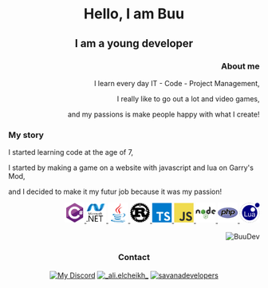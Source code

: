 <h1 align="center">Hello, I am Buu</h1>
<h2 align="center">I am a young developer</h2>
<h3 align="right">About me</h3>
<p align="right">I learn every day IT - Code - Project Management,</p>
<p align="right">I really like to go out a lot and video games,</p>
<p align="right">and my passions is make people happy with what I create!</p>

<h3 align="left">My story</h3>
<p align="left">I started learning code at the age of 7,</p>
<p align="left">I started by making a game on a website with javascript and lua on Garry's Mod,</p>
<p align="left">and I decided to make it my futur job because it was my passion!</p>


<p align="right"> <a href="https://www.w3schools.com/cs/" target="_blank" rel="noreferrer"> <img src="https://raw.githubusercontent.com/devicons/devicon/master/icons/csharp/csharp-original.svg" alt="csharp" width="40" height="40"/> </a> <a href="https://dotnet.microsoft.com/" target="_blank" rel="noreferrer"> <img src="https://raw.githubusercontent.com/devicons/devicon/master/icons/dot-net/dot-net-original-wordmark.svg" alt="dotnet" width="40" height="40"/> </a> <a href="https://www.java.com" target="_blank" rel="noreferrer"> <img src="https://raw.githubusercontent.com/devicons/devicon/master/icons/java/java-original.svg" alt="java" width="40" height="40"/> </a> <a href="https://www.rust-lang.org" target="_blank" rel="noreferrer"> <img src="https://raw.githubusercontent.com/devicons/devicon/master/icons/rust/rust-original.svg" alt="rust" width="40" height="40"/> </a> <a href="https://www.typescriptlang.org" target="_blank" rel="noreferrer"> <img src="https://raw.githubusercontent.com/devicons/devicon/master/icons/typescript/typescript-original.svg" alt="TypeScript" width="40" height="40"/> </a> <a href="https://developer.mozilla.org/en-US/docs/Web/JavaScript" target="_blank" rel="noreferrer"> <img src="https://raw.githubusercontent.com/devicons/devicon/master/icons/javascript/javascript-original.svg" alt="javascript" width="40" height="40"/> </a> <a href="https://nodejs.org" target="_blank" rel="noreferrer"> <img src="https://raw.githubusercontent.com/devicons/devicon/master/icons/nodejs/nodejs-original-wordmark.svg" alt="nodejs" width="40" height="40"/> </a> <a href="https://www.php.net" target="_blank" rel="noreferrer"> <img src="https://raw.githubusercontent.com/devicons/devicon/master/icons/php/php-original.svg" alt="php" width="40" height="40"/> </a>  <a href="https://www.lua.org" target="_blank" rel="noreferrer"> <img src="https://raw.githubusercontent.com/devicons/devicon/master/icons/lua/lua-original.svg" alt="java" width="40" height="40"/> </a> </p>
<p align="right">&nbsp;<img align="center" src="https://github-readme-stats.vercel.app/api?username=BuuDevOff&show_icons=true&locale=fr" alt="BuuDev" /></p>

<h3 align="center">Contact</h3>
<div align="center">
  <a href="https://discord.gg/kayofr" target="blank"><img align="center" src="https://raw.githubusercontent.com/rahuldkjain/github-profile-readme-generator/master/src/images/icons/Social/discord.svg" alt="My Discord" height="30" width="40" /></a>
<a href="https://instagram.com/_ali.elcheikh__" target="blank"><img align="center" src="https://raw.githubusercontent.com/rahuldkjain/github-profile-readme-generator/master/src/images/icons/Social/instagram.svg" alt="_ali.elcheikh_" height="30" width="40" /></a> <a href="https://www.youtube.com/@BuuDevOff" target="blank"><img align="center" src="https://raw.githubusercontent.com/rahuldkjain/github-profile-readme-generator/master/src/images/icons/Social/youtube.svg" alt="savanadevelopers" height="30" width="40" /></a>
</div>
